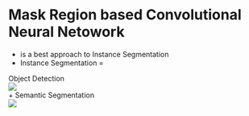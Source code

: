 # Mask Region based Convolutional Neural Netowork
- is  a best approach to Instance Segmentation
- Instance Segmentation =

Object Detection
<br>![](https://cdn-images-1.medium.com/max/1600/1*0T9gJQre00Mol0B1ATaHdA.gif) 
<br>+ Semantic Segmentation
<br>![](https://deeplearninganalytics.org/x/cdn/?https://storage.googleapis.com/wzukusers/user-32883313/images/5c140bcc570211goPAxe/semantic.gif)

